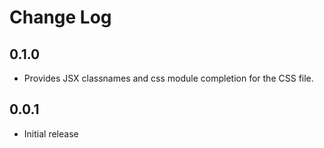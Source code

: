 # Change Log

## 0.1.0
- Provides JSX classnames and css module completion for the CSS file.

## 0.0.1

- Initial release